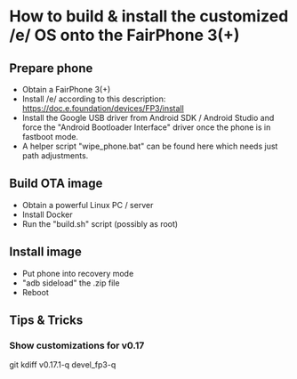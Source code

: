 # How to build & install the customized /e/ OS onto the FairPhone 3(+) 
## Prepare phone

* Obtain a FairPhone 3(+)
* Install /e/ according to this description: https://doc.e.foundation/devices/FP3/install
 * Install the Google USB driver from Android SDK / Android Studio and force the "Android Bootloader Interface" driver once the phone is in fastboot mode.
 * A helper script "wipe_phone.bat" can be found here which needs just path adjustments.

## Build OTA image

* Obtain a powerful Linux PC / server
* Install Docker
* Run the "build.sh" script (possibly as root)

## Install image

* Put phone into recovery mode
* "adb sideload" the .zip file
* Reboot

## Tips & Tricks

### Show customizations for v0.17

git kdiff v0.17.1-q devel_fp3-q


